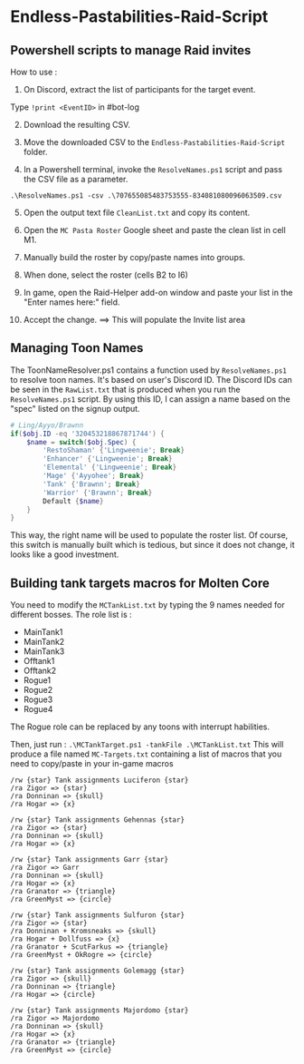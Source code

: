 # Endless-Pastabilities-Raid-Script
## Powershell scripts to manage Raid invites

How to use :
1. On Discord, extract the list of participants for the target event.

Type `!print <EventID>` in #bot-log

2. Download the resulting CSV.

3. Move the downloaded CSV to the `Endless-Pastabilities-Raid-Script` folder.

4. In a Powershell terminal, invoke the `ResolveNames.ps1` script and pass the CSV file as a parameter.

`.\ResolveNames.ps1 -csv .\707655085483753555-834081080096063509.csv`

5. Open the output text file `CleanList.txt` and copy its content.

6. Open the `MC Pasta Roster` Google sheet and paste the clean list in cell M1.

7. Manually build the roster by copy/paste names into groups.

8. When done, select the roster (cells B2 to I6)

9. In game, open the Raid-Helper add-on window and paste your list in the "Enter names here:" field.

7. Accept the change.
==> This will populate the Invite list area

## Managing Toon Names
The ToonNameResolver.ps1 contains a function used by `ResolveNames.ps1` to resolve toon names.
It's based on user's Discord ID.
The Discord IDs can be seen in the `RawList.txt` that is produced when you run the `ResolveNames.ps1` script.
By using this ID, I can assign a name based on the "spec" listed on the signup output.

``` powershell
# Ling/Ayyo/Brawnn
if($obj.ID -eq '320453218867871744') {
    $name = switch($obj.Spec) {
        'RestoShaman' {'Lingweenie'; Break}
        'Enhancer' {'Lingweenie'; Break}
        'Elemental' {'Lingweenie'; Break}
        'Mage' {'Ayyohee'; Break}
        'Tank' {'Brawnn'; Break}
        'Warrior' {'Brawnn'; Break}
        Default {$name}
    }
}

```
This way, the right name will be used to populate the roster list.
Of course, this switch is manually built which is tedious, but since it does not change,
it looks like a good investment.

## Building tank targets macros for Molten Core
You need to modify the `MCTankList.txt` by typing the 9 names needed for different bosses.
The role list is :
- MainTank1
- MainTank2
- MainTank3
- Offtank1
- Offtank2
- Rogue1
- Rogue2
- Rogue3
- Rogue4

The Rogue role can be replaced by any toons with interrupt habilities.

Then, just run : `.\MCTankTarget.ps1 -tankFile .\MCTankList.txt`
This will produce a file named `MC-Targets.txt` containing a list of macros that you need to copy/paste in your in-game macros

```
/rw {star} Tank assignments Luciferon {star}
/ra Zigor => {star}
/ra Donninan => {skull}
/ra Hogar => {x}

/rw {star} Tank assignments Gehennas {star}
/ra Zigor => {star}
/ra Donninan => {skull}
/ra Hogar => {x}

/rw {star} Tank assignments Garr {star}
/ra Zigor => Garr
/ra Donninan => {skull}
/ra Hogar => {x}
/ra Granator => {triangle}
/ra GreenMyst => {circle}

/rw {star} Tank assignments Sulfuron {star}
/ra Zigor => {star}
/ra Donninan + Kromsneaks => {skull}
/ra Hogar + Dollfuss => {x}
/ra Granator + ScutFarkus => {triangle}
/ra GreenMyst + OkRogre => {circle}

/rw {star} Tank assignments Golemagg {star}
/ra Zigor => {skull}
/ra Donninan => {triangle}
/ra Hogar => {circle}

/rw {star} Tank assignments Majordomo {star}
/ra Zigor => Majordomo
/ra Donninan => {skull}
/ra Hogar => {x}
/ra Granator => {triangle}
/ra GreenMyst => {circle}
```
